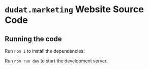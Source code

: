 
  # `dudat.marketing` Website Source Code

  ## Running the code

  Run `npm i` to install the dependencies.

  Run `npm run dev` to start the development server.
  